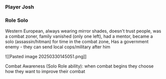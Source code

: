 ### Player Josh
### Role Solo
Western European, always wearing mirror shades, doesn't trust people, was a combat zoner, family vanished (only one left), had a mentor, became a solo (assassin/hitman) for time in the combat zone, Has a government enemy - they can send local cops/military after him

![[Pasted image 20250330145051.png]]

Combat Awareness (Solo Role ability):
	when combat begins they choose how they want to improve their combat
